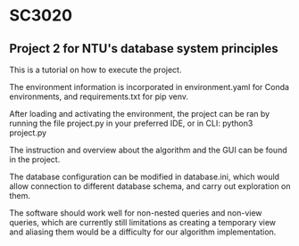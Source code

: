 # SC3020
## Project 2 for NTU's database system principles

This is a tutorial on how to execute the project. 

The environment information is incorporated in environment.yaml for Conda environments, and requirements.txt for pip venv.

After loading and activating the environment, the project can be ran by running the file project.py in your preferred IDE, or in CLI: 
  python3 project.py

The instruction and overview about the algorithm and the GUI can be found in the project.

The database configuration can be modified in database.ini, which would allow connection to different database schema, and carry out exploration on them.

The software should work well for non-nested queries and non-view queries, which are currently still limitations as creating a temporary view and aliasing them would be a difficulty for our algorithm implementation.



